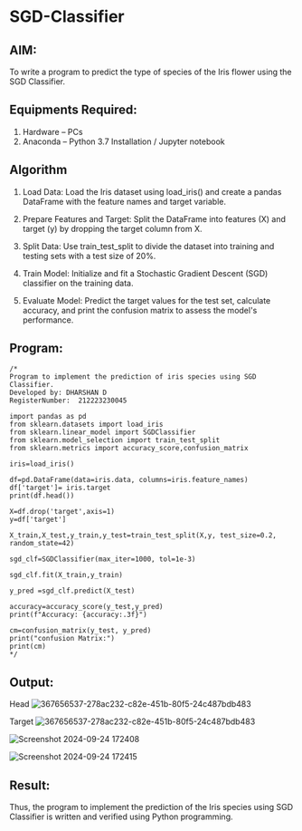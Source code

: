 # SGD-Classifier
## AIM:
To write a program to predict the type of species of the Iris flower using the SGD Classifier.

## Equipments Required:
1. Hardware – PCs
2. Anaconda – Python 3.7 Installation / Jupyter notebook

## Algorithm
1. Load Data: Load the Iris dataset using load_iris() and create a pandas DataFrame with the feature names and target variable.

2. Prepare Features and Target: Split the DataFrame into features (X) and target (y) by dropping the target column from X.

3. Split Data: Use train_test_split to divide the dataset into training and testing sets with a test size of 20%.

4. Train Model: Initialize and fit a Stochastic Gradient Descent (SGD) classifier on the training data.

5. Evaluate Model: Predict the target values for the test set, calculate accuracy, and print the confusion matrix to assess the model's performance.

## Program:
```
/*
Program to implement the prediction of iris species using SGD Classifier.
Developed by: DHARSHAN D
RegisterNumber:  212223230045

import pandas as pd
from sklearn.datasets import load_iris
from sklearn.linear_model import SGDClassifier
from sklearn.model_selection import train_test_split
from sklearn.metrics import accuracy_score,confusion_matrix

iris=load_iris()

df=pd.DataFrame(data=iris.data, columns=iris.feature_names)
df['target']= iris.target
print(df.head())

X=df.drop('target',axis=1)
y=df['target']

X_train,X_test,y_train,y_test=train_test_split(X,y, test_size=0.2, random_state=42)

sgd_clf=SGDClassifier(max_iter=1000, tol=1e-3)

sgd_clf.fit(X_train,y_train)

y_pred =sgd_clf.predict(X_test)

accuracy=accuracy_score(y_test,y_pred)
print(f"Accuracy: {accuracy:.3f}")

cm=confusion_matrix(y_test, y_pred)
print("confusion Matrix:")
print(cm)
*/
```

## Output:
Head
![367656537-278ac232-c82e-451b-80f5-24c487bdb483](https://github.com/user-attachments/assets/5e6bf045-f71a-410c-9091-a11af7b30aee)

Target
![367656537-278ac232-c82e-451b-80f5-24c487bdb483](https://github.com/user-attachments/assets/36cfe80d-0e46-4fcf-9c15-db494a9ca7c5)

![Screenshot 2024-09-24 172408](https://github.com/user-attachments/assets/35b69c63-c7e4-4cfa-9464-650470e200b5)

![Screenshot 2024-09-24 172415](https://github.com/user-attachments/assets/8bb140d0-28a7-429d-907d-f2a0708566c0)


## Result:
Thus, the program to implement the prediction of the Iris species using SGD Classifier is written and verified using Python programming.
